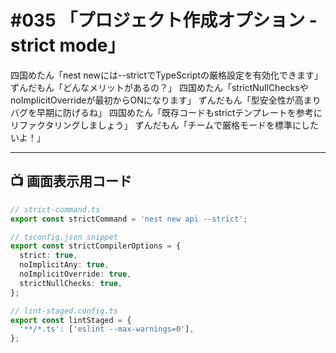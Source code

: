 # #035 「プロジェクト作成オプション - strict mode」

四国めたん「nest newには--strictでTypeScriptの厳格設定を有効化できます」
ずんだもん「どんなメリットがあるの？」
四国めたん「strictNullChecksやnoImplicitOverrideが最初からONになります」
ずんだもん「型安全性が高まりバグを早期に防げるね」
四国めたん「既存コードもstrictテンプレートを参考にリファクタリングしましょう」
ずんだもん「チームで厳格モードを標準にしたいよ！」

---

## 📺 画面表示用コード

```typescript
// strict-command.ts
export const strictCommand = 'nest new api --strict';

// tsconfig.json snippet
export const strictCompilerOptions = {
  strict: true,
  noImplicitAny: true,
  noImplicitOverride: true,
  strictNullChecks: true,
};

// lint-staged.config.ts
export const lintStaged = {
  '**/*.ts': ['eslint --max-warnings=0'],
};
```
